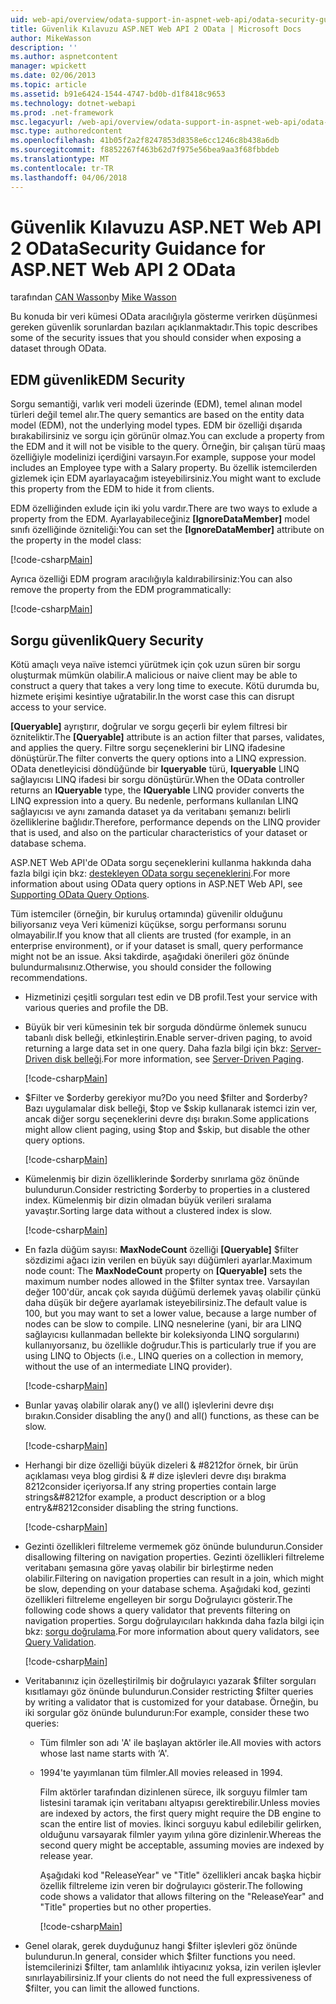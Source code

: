```yaml
---
uid: web-api/overview/odata-support-in-aspnet-web-api/odata-security-guidance
title: Güvenlik Kılavuzu ASP.NET Web API 2 OData | Microsoft Docs
author: MikeWasson
description: ''
ms.author: aspnetcontent
manager: wpickett
ms.date: 02/06/2013
ms.topic: article
ms.assetid: b91e6424-1544-4747-bd0b-d1f8418c9653
ms.technology: dotnet-webapi
ms.prod: .net-framework
msc.legacyurl: /web-api/overview/odata-support-in-aspnet-web-api/odata-security-guidance
msc.type: authoredcontent
ms.openlocfilehash: 41b05f2a2f8247853d8358e6cc1246c8b438a6db
ms.sourcegitcommit: f8852267f463b62d7f975e56bea9aa3f68fbbdeb
ms.translationtype: MT
ms.contentlocale: tr-TR
ms.lasthandoff: 04/06/2018
---
```

<a name="security-guidance-for-aspnet-web-api-2-odata"></a><span data-ttu-id="58e14-102">Güvenlik Kılavuzu ASP.NET Web API 2 OData</span><span class="sxs-lookup"><span data-stu-id="58e14-102">Security Guidance for ASP.NET Web API 2 OData</span></span>
====================
<span data-ttu-id="58e14-103">tarafından [CAN Wasson](https://github.com/MikeWasson)</span><span class="sxs-lookup"><span data-stu-id="58e14-103">by [Mike Wasson](https://github.com/MikeWasson)</span></span>

<span data-ttu-id="58e14-104">Bu konuda bir veri kümesi OData aracılığıyla gösterme verirken düşünmesi gereken güvenlik sorunlardan bazıları açıklanmaktadır.</span><span class="sxs-lookup"><span data-stu-id="58e14-104">This topic describes some of the security issues that you should consider when exposing a dataset through OData.</span></span>

## <a name="edm-security"></a><span data-ttu-id="58e14-105">EDM güvenlik</span><span class="sxs-lookup"><span data-stu-id="58e14-105">EDM Security</span></span>

<span data-ttu-id="58e14-106">Sorgu semantiği, varlık veri modeli üzerinde (EDM), temel alınan model türleri değil temel alır.</span><span class="sxs-lookup"><span data-stu-id="58e14-106">The query semantics are based on the entity data model (EDM), not the underlying model types.</span></span> <span data-ttu-id="58e14-107">EDM bir özelliği dışarıda bırakabilirsiniz ve sorgu için görünür olmaz.</span><span class="sxs-lookup"><span data-stu-id="58e14-107">You can exclude a property from the EDM and it will not be visible to the query.</span></span> <span data-ttu-id="58e14-108">Örneğin, bir çalışan türü maaş özelliğiyle modelinizi içerdiğini varsayın.</span><span class="sxs-lookup"><span data-stu-id="58e14-108">For example, suppose your model includes an Employee type with a Salary property.</span></span> <span data-ttu-id="58e14-109">Bu özellik istemcilerden gizlemek için EDM ayarlayacağım isteyebilirsiniz.</span><span class="sxs-lookup"><span data-stu-id="58e14-109">You might want to exclude this property from the EDM to hide it from clients.</span></span>

<span data-ttu-id="58e14-110">EDM özelliğinden exlude için iki yolu vardır.</span><span class="sxs-lookup"><span data-stu-id="58e14-110">There are two ways to exlude a property from the EDM.</span></span> <span data-ttu-id="58e14-111">Ayarlayabileceğiniz **[IgnoreDataMember]** model sınıfı özelliğinde özniteliği:</span><span class="sxs-lookup"><span data-stu-id="58e14-111">You can set the **[IgnoreDataMember]** attribute on the property in the model class:</span></span>

[!code-csharp[Main](odata-security-guidance/samples/sample1.cs)]

<span data-ttu-id="58e14-112">Ayrıca özelliği EDM program aracılığıyla kaldırabilirsiniz:</span><span class="sxs-lookup"><span data-stu-id="58e14-112">You can also remove the property from the EDM programmatically:</span></span>

[!code-csharp[Main](odata-security-guidance/samples/sample2.cs)]

## <a name="query-security"></a><span data-ttu-id="58e14-113">Sorgu güvenlik</span><span class="sxs-lookup"><span data-stu-id="58e14-113">Query Security</span></span>

<span data-ttu-id="58e14-114">Kötü amaçlı veya naïve istemci yürütmek için çok uzun süren bir sorgu oluşturmak mümkün olabilir.</span><span class="sxs-lookup"><span data-stu-id="58e14-114">A malicious or naive client may be able to construct a query that takes a very long time to execute.</span></span> <span data-ttu-id="58e14-115">Kötü durumda bu, hizmete erişimi kesintiye uğratabilir.</span><span class="sxs-lookup"><span data-stu-id="58e14-115">In the worst case this can disrupt access to your service.</span></span>

<span data-ttu-id="58e14-116">**[Queryable]** ayrıştırır, doğrular ve sorgu geçerli bir eylem filtresi bir özniteliktir.</span><span class="sxs-lookup"><span data-stu-id="58e14-116">The **[Queryable]** attribute is an action filter that parses, validates, and applies the query.</span></span> <span data-ttu-id="58e14-117">Filtre sorgu seçeneklerini bir LINQ ifadesine dönüştürür.</span><span class="sxs-lookup"><span data-stu-id="58e14-117">The filter converts the query options into a LINQ expression.</span></span> <span data-ttu-id="58e14-118">OData denetleyicisi döndüğünde bir **Iqueryable** türü, **Iqueryable** LINQ sağlayıcısı LINQ ifadesi bir sorgu dönüştürür.</span><span class="sxs-lookup"><span data-stu-id="58e14-118">When the OData controller returns an **IQueryable** type, the **IQueryable** LINQ provider converts the LINQ expression into a query.</span></span> <span data-ttu-id="58e14-119">Bu nedenle, performans kullanılan LINQ sağlayıcısı ve aynı zamanda dataset ya da veritabanı şemanızı belirli özelliklerine bağlıdır.</span><span class="sxs-lookup"><span data-stu-id="58e14-119">Therefore, performance depends on the LINQ provider that is used, and also on the particular characteristics of your dataset or database schema.</span></span>

<span data-ttu-id="58e14-120">ASP.NET Web API'de OData sorgu seçeneklerini kullanma hakkında daha fazla bilgi için bkz: [destekleyen OData sorgu seçeneklerini](supporting-odata-query-options.md).</span><span class="sxs-lookup"><span data-stu-id="58e14-120">For more information about using OData query options in ASP.NET Web API, see [Supporting OData Query Options](supporting-odata-query-options.md).</span></span>

<span data-ttu-id="58e14-121">Tüm istemciler (örneğin, bir kuruluş ortamında) güvenilir olduğunu biliyorsanız veya Veri kümenizi küçükse, sorgu performansı sorunu olmayabilir.</span><span class="sxs-lookup"><span data-stu-id="58e14-121">If you know that all clients are trusted (for example, in an enterprise environment), or if your dataset is small, query performance might not be an issue.</span></span> <span data-ttu-id="58e14-122">Aksi takdirde, aşağıdaki önerileri göz önünde bulundurmalısınız.</span><span class="sxs-lookup"><span data-stu-id="58e14-122">Otherwise, you should consider the following recommendations.</span></span>

- <span data-ttu-id="58e14-123">Hizmetinizi çeşitli sorguları test edin ve DB profil.</span><span class="sxs-lookup"><span data-stu-id="58e14-123">Test your service with various queries and profile the DB.</span></span>
- <span data-ttu-id="58e14-124">Büyük bir veri kümesinin tek bir sorguda döndürme önlemek sunucu tabanlı disk belleği, etkinleştirin.</span><span class="sxs-lookup"><span data-stu-id="58e14-124">Enable server-driven paging, to avoid returning a large data set in one query.</span></span> <span data-ttu-id="58e14-125">Daha fazla bilgi için bkz: [Server-Driven disk belleği](supporting-odata-query-options.md#server-paging).</span><span class="sxs-lookup"><span data-stu-id="58e14-125">For more information, see [Server-Driven Paging](supporting-odata-query-options.md#server-paging).</span></span> 

    [!code-csharp[Main](odata-security-guidance/samples/sample3.cs)]
- <span data-ttu-id="58e14-126">$Filter ve $orderby gerekiyor mu?</span><span class="sxs-lookup"><span data-stu-id="58e14-126">Do you need $filter and $orderby?</span></span> <span data-ttu-id="58e14-127">Bazı uygulamalar disk belleği, $top ve $skip kullanarak istemci izin ver, ancak diğer sorgu seçeneklerini devre dışı bırakın.</span><span class="sxs-lookup"><span data-stu-id="58e14-127">Some applications might allow client paging, using $top and $skip, but disable the other query options.</span></span> 

    [!code-csharp[Main](odata-security-guidance/samples/sample4.cs)]
- <span data-ttu-id="58e14-128">Kümelenmiş bir dizin özelliklerinde $orderby sınırlama göz önünde bulundurun.</span><span class="sxs-lookup"><span data-stu-id="58e14-128">Consider restricting $orderby to properties in a clustered index.</span></span> <span data-ttu-id="58e14-129">Kümelenmiş bir dizin olmadan büyük verileri sıralama yavaştır.</span><span class="sxs-lookup"><span data-stu-id="58e14-129">Sorting large data without a clustered index is slow.</span></span> 

    [!code-csharp[Main](odata-security-guidance/samples/sample5.cs)]
- <span data-ttu-id="58e14-130">En fazla düğüm sayısı: **MaxNodeCount** özelliği **[Queryable]** $filter sözdizimi ağacı izin verilen en büyük sayı düğümleri ayarlar.</span><span class="sxs-lookup"><span data-stu-id="58e14-130">Maximum node count: The **MaxNodeCount** property on **[Queryable]** sets the maximum number nodes allowed in the $filter syntax tree.</span></span> <span data-ttu-id="58e14-131">Varsayılan değer 100'dür, ancak çok sayıda düğümü derlemek yavaş olabilir çünkü daha düşük bir değere ayarlamak isteyebilirsiniz.</span><span class="sxs-lookup"><span data-stu-id="58e14-131">The default value is 100, but you may want to set a lower value, because a large number of nodes can be slow to compile.</span></span> <span data-ttu-id="58e14-132">LINQ nesnelerine (yani, bir ara LINQ sağlayıcısı kullanmadan bellekte bir koleksiyonda LINQ sorgularını) kullanıyorsanız, bu özellikle doğrudur.</span><span class="sxs-lookup"><span data-stu-id="58e14-132">This is particularly true if you are using LINQ to Objects (i.e., LINQ queries on a collection in memory, without the use of an intermediate LINQ provider).</span></span> 

    [!code-csharp[Main](odata-security-guidance/samples/sample6.cs)]
- <span data-ttu-id="58e14-133">Bunlar yavaş olabilir olarak any() ve all() işlevlerini devre dışı bırakın.</span><span class="sxs-lookup"><span data-stu-id="58e14-133">Consider disabling the any() and all() functions, as these can be slow.</span></span> 

    [!code-csharp[Main](odata-security-guidance/samples/sample7.cs)]
- <span data-ttu-id="58e14-134">Herhangi bir dize özelliği büyük dizeleri & #8212for örnek, bir ürün açıklaması veya blog girdisi & # dize işlevleri devre dışı bırakma 8212consider içeriyorsa.</span><span class="sxs-lookup"><span data-stu-id="58e14-134">If any string properties contain large strings&#8212for example, a product description or a blog entry&#8212consider disabling the string functions.</span></span> 

    [!code-csharp[Main](odata-security-guidance/samples/sample8.cs)]
- <span data-ttu-id="58e14-135">Gezinti özellikleri filtreleme vermemek göz önünde bulundurun.</span><span class="sxs-lookup"><span data-stu-id="58e14-135">Consider disallowing filtering on navigation properties.</span></span> <span data-ttu-id="58e14-136">Gezinti özellikleri filtreleme veritabanı şemasına göre yavaş olabilir bir birleştirme neden olabilir.</span><span class="sxs-lookup"><span data-stu-id="58e14-136">Filtering on navigation properties can result in a join, which might be slow, depending on your database schema.</span></span> <span data-ttu-id="58e14-137">Aşağıdaki kod, gezinti özellikleri filtreleme engelleyen bir sorgu Doğrulayıcı gösterir.</span><span class="sxs-lookup"><span data-stu-id="58e14-137">The following code shows a query validator that prevents filtering on navigation properties.</span></span> <span data-ttu-id="58e14-138">Sorgu doğrulayıcıları hakkında daha fazla bilgi için bkz: [sorgu doğrulama](supporting-odata-query-options.md#query-validation).</span><span class="sxs-lookup"><span data-stu-id="58e14-138">For more information about query validators, see [Query Validation](supporting-odata-query-options.md#query-validation).</span></span> 

    [!code-csharp[Main](odata-security-guidance/samples/sample9.cs)]
- <span data-ttu-id="58e14-139">Veritabanınız için özelleştirilmiş bir doğrulayıcı yazarak $filter sorguları kısıtlamayı göz önünde bulundurun.</span><span class="sxs-lookup"><span data-stu-id="58e14-139">Consider restricting $filter queries by writing a validator that is customized for your database.</span></span> <span data-ttu-id="58e14-140">Örneğin, bu iki sorgular göz önünde bulundurun:</span><span class="sxs-lookup"><span data-stu-id="58e14-140">For example, consider these two queries:</span></span> 

  - <span data-ttu-id="58e14-141">Tüm filmler son adı 'A' ile başlayan aktörler ile.</span><span class="sxs-lookup"><span data-stu-id="58e14-141">All movies with actors whose last name starts with ‘A'.</span></span>
  - <span data-ttu-id="58e14-142">1994'te yayımlanan tüm filmler.</span><span class="sxs-lookup"><span data-stu-id="58e14-142">All movies released in 1994.</span></span>

    <span data-ttu-id="58e14-143">Film aktörler tarafından dizinlenen sürece, ilk sorguyu filmler tam listesini taramak için veritabanı altyapısı gerektirebilir.</span><span class="sxs-lookup"><span data-stu-id="58e14-143">Unless movies are indexed by actors, the first query might require the DB engine to scan the entire list of movies.</span></span> <span data-ttu-id="58e14-144">İkinci sorguyu kabul edilebilir gelirken, olduğunu varsayarak filmler yayım yılına göre dizinlenir.</span><span class="sxs-lookup"><span data-stu-id="58e14-144">Whereas the second query might be acceptable, assuming movies are indexed by release year.</span></span>

    <span data-ttu-id="58e14-145">Aşağıdaki kod "ReleaseYear" ve "Title" özellikleri ancak başka hiçbir özellik filtreleme izin veren bir doğrulayıcı gösterir.</span><span class="sxs-lookup"><span data-stu-id="58e14-145">The following code shows a validator that allows filtering on the "ReleaseYear" and "Title" properties but no other properties.</span></span>

    [!code-csharp[Main](odata-security-guidance/samples/sample10.cs)]
- <span data-ttu-id="58e14-146">Genel olarak, gerek duyduğunuz hangi $filter işlevleri göz önünde bulundurun.</span><span class="sxs-lookup"><span data-stu-id="58e14-146">In general, consider which $filter functions you need.</span></span> <span data-ttu-id="58e14-147">İstemcilerinizi $filter, tam anlamlılık ihtiyacınız yoksa, izin verilen işlevler sınırlayabilirsiniz.</span><span class="sxs-lookup"><span data-stu-id="58e14-147">If your clients do not need the full expressiveness of $filter, you can limit the allowed functions.</span></span>
